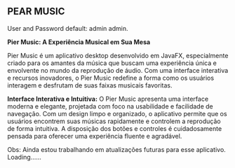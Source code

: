## PEAR MUSIC

User and Password default: admin admin.

**Pier Music: A Experiência Musical em Sua Mesa**

Pier Music é um aplicativo desktop desenvolvido em JavaFX, especialmente criado para os amantes da música que buscam uma experiência única e envolvente no mundo da reprodução de áudio. Com uma interface interativa e recursos inovadores, o Pier Music redefine a forma como os usuários interagem e desfrutam de suas faixas musicais favoritas.

**Interface Interativa e Intuitiva:**
O Pier Music apresenta uma interface moderna e elegante, projetada com foco na usabilidade e facilidade de navegação. Com um design limpo e organizado, o aplicativo permite que os usuários encontrem suas músicas rapidamente e controlem a reprodução de forma intuitiva. A disposição dos botões e controles é cuidadosamente pensada para oferecer uma experiência fluente e agradável.

Obs: Ainda estou trabalhando em atualizações futuras para esse aplicativo.
Loading......
